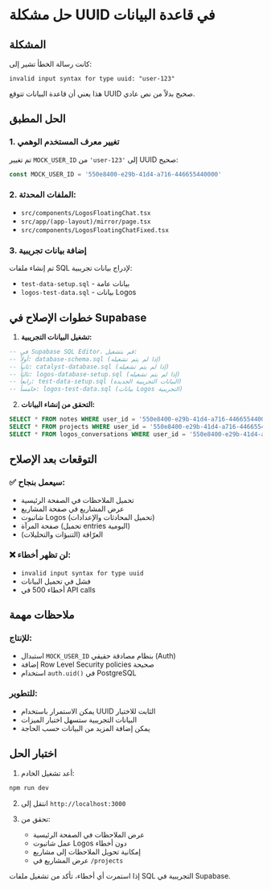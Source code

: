 # حل مشكلة UUID في قاعدة البيانات

## المشكلة
كانت رسالة الخطأ تشير إلى:
```
invalid input syntax for type uuid: "user-123"
```

هذا يعني أن قاعدة البيانات تتوقع UUID صحيح بدلاً من نص عادي.

## الحل المطبق

### 1. تغيير معرف المستخدم الوهمي
تم تغيير `MOCK_USER_ID` من `'user-123'` إلى UUID صحيح:
```javascript
const MOCK_USER_ID = '550e8400-e29b-41d4-a716-446655440000'
```

### 2. الملفات المحدثة:
- `src/components/LogosFloatingChat.tsx`
- `src/app/(app-layout)/mirror/page.tsx`  
- `src/components/LogosFloatingChatFixed.tsx`

### 3. إضافة بيانات تجريبية
تم إنشاء ملفات SQL لإدراج بيانات تجريبية:
- `test-data-setup.sql` - بيانات عامة
- `logos-test-data.sql` - بيانات Logos

## خطوات الإصلاح في Supabase

1. **تشغيل البيانات التجريبية:**
```sql
-- في Supabase SQL Editor، قم بتشغيل:
-- أولاً: database-schema.sql (إذا لم يتم تشغيله)
-- ثانياً: catalyst-database.sql (إذا لم يتم تشغيله)  
-- ثالثاً: logos-database-setup.sql (إذا لم يتم تشغيله)
-- رابعاً: test-data-setup.sql (البيانات التجريبية الجديدة)
-- خامساً: logos-test-data.sql (بيانات Logos التجريبية)
```

2. **التحقق من إنشاء البيانات:**
```sql
SELECT * FROM notes WHERE user_id = '550e8400-e29b-41d4-a716-446655440000';
SELECT * FROM projects WHERE user_id = '550e8400-e29b-41d4-a716-446655440000';
SELECT * FROM logos_conversations WHERE user_id = '550e8400-e29b-41d4-a716-446655440000';
```

## التوقعات بعد الإصلاح

### ✅ سيعمل بنجاح:
- تحميل الملاحظات في الصفحة الرئيسية
- عرض المشاريع في صفحة المشاريع
- شاتبوت Logos (تحميل المحادثات والإعدادات)
- صفحة المرآة (تحميل entries اليومية)
- العرّافة (التنبؤات والتحليلات)

### ❌ لن تظهر أخطاء:
- `invalid input syntax for type uuid`
- فشل في تحميل البيانات
- أخطاء 500 في API calls

## ملاحظات مهمة

### للإنتاج:
- استبدال `MOCK_USER_ID` بنظام مصادقة حقيقي (Auth)
- إضافة Row Level Security policies صحيحة
- استخدام `auth.uid()` في PostgreSQL

### للتطوير:
- يمكن الاستمرار باستخدام UUID الثابت للاختبار
- البيانات التجريبية ستسهل اختبار الميزات
- يمكن إضافة المزيد من البيانات حسب الحاجة

## اختبار الحل

1. أعد تشغيل الخادم:
```bash
npm run dev
```

2. انتقل إلى `http://localhost:3000`

3. تحقق من:
   - عرض الملاحظات في الصفحة الرئيسية
   - عمل شاتبوت Logos دون أخطاء
   - إمكانية تحويل الملاحظات إلى مشاريع
   - عرض المشاريع في `/projects`

إذا استمرت أي أخطاء، تأكد من تشغيل ملفات SQL التجريبية في Supabase.
